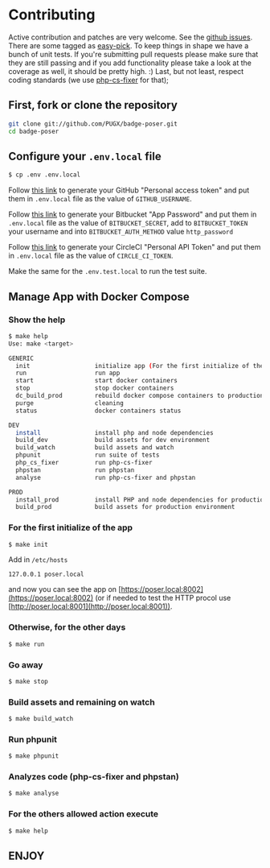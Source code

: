 # Contributing

Active contribution and patches are very welcome.
See the [github issues](https://github.com/PUGX/badge-poser/issues?state=open).
There are some tagged as [easy-pick](https://github.com/PUGX/badge-poser/issues?labels=easy-pick&page=1&state=open).
To keep things in shape we have a bunch of unit tests. If you're submitting pull requests please
make sure that they are still passing and if you add functionality please
take a look at the coverage as well, it should be pretty high. :)
Last, but not least, respect coding standards
(we use [php-cs-fixer](https://github.com/FriendsOfPHP/PHP-CS-Fixer) for that);

## First, fork or clone the repository

```bash
git clone git://github.com/PUGX/badge-poser.git
cd badge-poser
```

## Configure your `.env.local` file

```bash
$ cp .env .env.local
```

Follow [this link](https://github.com/settings/tokens) to generate your GitHub "Personal access token" and put them
 in `.env.local` file as the value of `GITHUB_USERNAME`.

Follow [this link](https://bitbucket.org/account/settings/app-passwords/new) to generate your Bitbucket "App Password" and put them
 in `.env.local` file as the value of `BITBUCKET_SECRET`, add to `BITBUCKET_TOKEN` your username and into `BITBUCKET_AUTH_METHOD` value `http_password`

Follow [this link](https://circleci.com/account/api) to generate your CircleCI "Personal API Token" and put them
 in `.env.local` file as the value of `CIRCLE_CI_TOKEN`.

Make the same for the `.env.test.local` to run the test suite.

## Manage App with Docker Compose

### Show the help

```bash
$ make help
Use: make <target>

GENERIC
  init                  initialize app (For the first initialize of the app)
  run                   run app
  start                 start docker containers
  stop                  stop docker containers
  dc_build_prod         rebuild docker compose containers to production environment
  purge                 cleaning
  status                docker containers status

DEV
  install               install php and node dependencies
  build_dev             build assets for dev environment
  build_watch           build assets and watch
  phpunit               run suite of tests
  php_cs_fixer          run php-cs-fixer
  phpstan               run phpstan
  analyse               run php-cs-fixer and phpstan

PROD
  install_prod          install PHP and node dependencies for production environment
  build_prod            build assets for production environment
```

### For the first initialize of the app
```bash
$ make init
```
Add in `/etc/hosts`
```console
127.0.0.1 poser.local
```
and now you can see the app on [https://poser.local:8002](https://poser.local:8002)
(or if needed to test the HTTP procol use [http://poser.local:8001](http://poser.local:8001)).

### Otherwise, for the other days
```bash
$ make run
```

### Go away
```bash
$ make stop
```

### Build assets and remaining on watch
```bash
$ make build_watch
```

### Run phpunit
``` bash
$ make phpunit
```

### Analyzes code (php-cs-fixer and phpstan)
``` bash
$ make analyse
```

### For the others allowed action execute
``` bash
$ make help
```

## ENJOY
